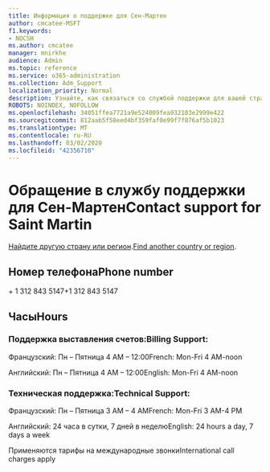 ```yaml
---
title: Информация о поддержке для Сен-Мартен
author: cmcatee-MSFT
f1.keywords:
- NOCSH
ms.author: cmcatee
manager: mnirkhe
audience: Admin
ms.topic: reference
ms.service: o365-administration
ms.collection: Adm_Support
localization_priority: Normal
description: Узнайте, как связаться со службой поддержки для вашей страны или региона.
ROBOTS: NOINDEX, NOFOLLOW
ms.openlocfilehash: 34051ffea7721a9e524009fea932103e2999e422
ms.sourcegitcommit: 812aab5f58eed4bf359faf0e99f7f876af5b1023
ms.translationtype: MT
ms.contentlocale: ru-RU
ms.lasthandoff: 03/02/2020
ms.locfileid: "42356710"
---
```

# <a name="contact-support-for-saint-martin"></a><span data-ttu-id="fb8f3-103">Обращение в службу поддержки для Сен-Мартен</span><span class="sxs-lookup"><span data-stu-id="fb8f3-103">Contact support for Saint Martin</span></span>

<span data-ttu-id="fb8f3-104">[Найдите другую страну или регион](../contact-support-for-business-products.md).</span><span class="sxs-lookup"><span data-stu-id="fb8f3-104">[Find another country or region](../contact-support-for-business-products.md).</span></span>

## <a name="phone-number"></a><span data-ttu-id="fb8f3-105">Номер телефона</span><span class="sxs-lookup"><span data-stu-id="fb8f3-105">Phone number</span></span>
<span data-ttu-id="fb8f3-106">+ 1 312 843 5147</span><span class="sxs-lookup"><span data-stu-id="fb8f3-106">+1 312 843 5147</span></span>

## <a name="hours"></a><span data-ttu-id="fb8f3-107">Часы</span><span class="sxs-lookup"><span data-stu-id="fb8f3-107">Hours</span></span>
### <a name="billing-support"></a><span data-ttu-id="fb8f3-108">Поддержка выставления счетов:</span><span class="sxs-lookup"><span data-stu-id="fb8f3-108">Billing Support:</span></span>

<span data-ttu-id="fb8f3-109">Французский: Пн – Пятница 4 AM – 12:00</span><span class="sxs-lookup"><span data-stu-id="fb8f3-109">French: Mon-Fri 4 AM-noon</span></span>

<span data-ttu-id="fb8f3-110">Английский: Пн – Пятница 4 AM – 12:00</span><span class="sxs-lookup"><span data-stu-id="fb8f3-110">English: Mon-Fri 4 AM-noon</span></span>

### <a name="technical-support"></a><span data-ttu-id="fb8f3-111">Техническая поддержка:</span><span class="sxs-lookup"><span data-stu-id="fb8f3-111">Technical Support:</span></span>

<span data-ttu-id="fb8f3-112">Французский: Пн – Пятница 3 AM – 4 AM</span><span class="sxs-lookup"><span data-stu-id="fb8f3-112">French: Mon-Fri 3 AM-4 PM</span></span>

<span data-ttu-id="fb8f3-113">Английский: 24 часа в сутки, 7 дней в неделю</span><span class="sxs-lookup"><span data-stu-id="fb8f3-113">English: 24 hours a day, 7 days a week</span></span>

<span data-ttu-id="fb8f3-114">Применяются тарифы на международные звонки</span><span class="sxs-lookup"><span data-stu-id="fb8f3-114">International call charges apply</span></span>
